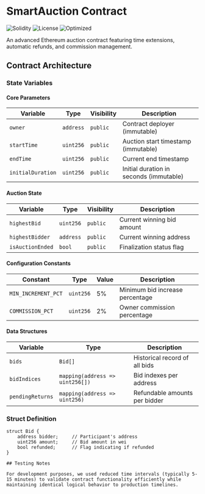 # SmartAuction Contract

![Solidity](https://img.shields.io/badge/Solidity-0.8.0-blue?logo=solidity)
![License](https://img.shields.io/badge/License-MIT-green)
![Optimized](https://img.shields.io/badge/Optimized-Gas%20Efficient-brightgreen)

An advanced Ethereum auction contract featuring time extensions, automatic refunds, and commission management.

## Contract Architecture

### State Variables

#### Core Parameters
| Variable | Type | Visibility | Description |
|----------|------|------------|-------------|
| `owner` | `address` | `public` | Contract deployer (immutable) |
| `startTime` | `uint256` | `public` | Auction start timestamp (immutable) |
| `endTime` | `uint256` | `public` | Current end timestamp |
| `initialDuration` | `uint256` | `public` | Initial duration in seconds (immutable) |

#### Auction State
| Variable | Type | Visibility | Description |
|----------|------|------------|-------------|
| `highestBid` | `uint256` | `public` | Current winning bid amount |
| `highestBidder` | `address` | `public` | Current winning address |
| `isAuctionEnded` | `bool` | `public` | Finalization status flag |

#### Configuration Constants
| Constant | Type | Value | Description |
|----------|------|-------|-------------|
| `MIN_INCREMENT_PCT` | `uint256` | 5% | Minimum bid increase percentage |
| `COMMISSION_PCT` | `uint256` | 2% | Owner commission percentage |

#### Data Structures
| Variable | Type | Description |
|----------|------|-------------|
| `bids` | `Bid[]` | Historical record of all bids |
| `bidIndices` | `mapping(address => uint256[])` | Bid indexes per address |
| `pendingReturns` | `mapping(address => uint256)` | Refundable amounts per bidder |

### Struct Definition
```solidity
struct Bid {
    address bidder;     // Participant's address
    uint256 amount;     // Bid amount in wei
    bool refunded;      // Flag indicating if refunded
}

## Testing Notes

For development purposes, we used reduced time intervals (typically 5-15 minutes) to validate contract functionality efficiently while maintaining identical logical behavior to production timelines.

